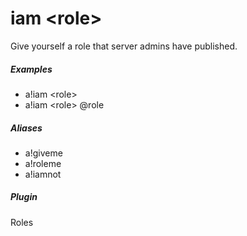 # iam &lt;role&gt;

Give yourself a role that server admins have published.
			

##### Examples

* a!iam &lt;role&gt; 
* a!iam &lt;role&gt; @role


##### Aliases

* a!giveme
* a!roleme
* a!iamnot


##### Plugin
Roles
